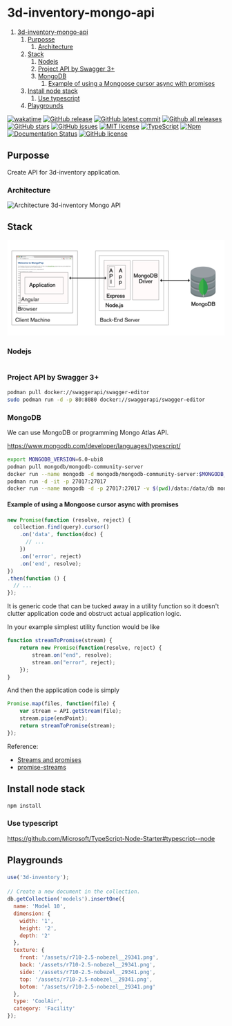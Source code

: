 ﻿# 3d-inventory-mongo-api

1. [3d-inventory-mongo-api](#3d-inventory-mongo-api)
   1. [Purposse](#purposse)
      1. [Architecture](#architecture)
   2. [Stack](#stack)
      1. [Nodejs](#nodejs)
      2. [Project API by Swagger 3+](#project-api-by-swagger-3)
      3. [MongoDB](#mongodb)
         1. [Example of using a Mongoose cursor async with promises](#example-of-using-a-mongoose-cursor-async-with-promises)
   3. [Install node stack](#install-node-stack)
      1. [Use typescript](#use-typescript)
   4. [Playgrounds](#playgrounds)

[![wakatime](https://wakatime.com/badge/user/3bbeedbe-0c6a-4a01-b3cd-a85d319a03bf/project/018c29b5-69aa-44a9-823a-51170ee4eafb.svg)](https://wakatime.com/badge/user/3bbeedbe-0c6a-4a01-b3cd-a85d319a03bf/project/018c29b5-69aa-44a9-823a-51170ee4eafb)
[![GitHub release](https://img.shields.io/github/release/karol-preiskorn/3d-inventory-mongo-api)](https://GitHub.com/karol-preiskorn/3d-inventory-mongo-api/releases/)
[![GitHub latest commit](https://badgen.net/github/last-commit/karol-preiskorn/3d-inventory-mongo-api)](https://GitHub.com/karol-preiskorn/3d-inventory-mongo-api/commit/)
[![Github all releases](https://img.shields.io/github/downloads/karol-preiskorn/3d-inventory-mongo-api/total.svg)](https://GitHub.com/karol-preiskorn/3d-inventory-mongo-api/releases/)
[![GitHub stars](https://img.shields.io/github/stars/karol-preiskorn/3d-inventory-mongo-api.svg?style=social&label=Star&maxAge=2592000)](https://GitHub.com/karol-preiskorn/3d-inventory-mongo-api/stargazers/)
[![GitHub issues](https://img.shields.io/github/issues/karol-preiskorn/3d-inventory-mongo-api.svg)](https://GitHub.com/karol-preiskorn/3d-inventory-mongo-api/issues/)
[![MIT license](https://img.shields.io/badge/License-MIT-blue.svg)](https://lbesson.mit-license.org/)
[![TypeScript](https://img.shields.io/badge/--3178C6?logo=typescript&logoColor=ffffff)](https://www.typescriptlang.org/)
[![Npm](https://badgen.net/badge/icon/npm?icon=npm&label)](https://https://npmjs.com/)
[![Documentation Status](https://readthedocs.org/projects/ansicolortags/badge/?version=latest)](http://ansicolortags.readthedocs.io/?badge=latest)
[![GitHub license](https://badgen.net/github/license/karol-preiskorn/3d-inventory-mongo-api)](https://github.com/karol-preiskorn/3d-inventory-mongo-api/blob/master/LICENSE)

## Purposse

Create API for 3d-inventory application.

### Architecture

![Architecture 3d-inventory Mongo API](https://github.com/karol-preiskorn/3d-inventory-mongo-api/raw/main/assets/architecture.png)

## Stack

![MEAN Stack (from: https://www.mongodb.com/blog)](assets/MEAN_Stack-phueurihe2.png)

### Nodejs

```bash

```

### Project API by Swagger 3+

```bash
podman pull docker://swaggerapi/swagger-editor
sudo podman run -d -p 80:8080 docker://swaggerapi/swagger-editor
```

### MongoDB

We can use MongoDB or programming Mongo Atlas API.

<https://www.mongodb.com/developer/languages/typescript/>

```bash
export MONGODB_VERSION=6.0-ubi8
podman pull mongodb/mongodb-community-server
docker run --name mongodb -d mongodb/mongodb-community-server:$MONGODB_VERSION
podman run -d -it -p 27017:27017
docker run --name mongodb -d -p 27017:27017 -v $(pwd)/data:/data/db mongodb/mongodb-community-server:$MONGODB_VERSION
```

#### Example of using a Mongoose cursor async with promises

```javascript
new Promise(function (resolve, reject) {
  collection.find(query).cursor()
    .on('data', function(doc) {
      // ...
    })
    .on('error', reject)
    .on('end', resolve);
})
.then(function () {
  // ...
});
```

It is generic code that can be tucked away in a utility function so it doesn't
clutter application code and obstruct actual application logic.

In your example simplest utility function would be like

```js
function streamToPromise(stream) {
    return new Promise(function(resolve, reject) {
        stream.on("end", resolve);
        stream.on("error", reject);
    });
}
```

And then the application code is simply

```js
Promise.map(files, function(file) {
    var stream = API.getStream(file);
    stream.pipe(endPoint);
    return streamToPromise(stream);
});
```

Reference:

- [Streams and promises](https://github.com/petkaantonov/bluebird/issues/332#issuecomment-58326173)
- [promise-streams](https://github.com/spion/promise-streams)

## Install node stack

```bash
npm install
```

### Use typescript

<https://github.com/Microsoft/TypeScript-Node-Starter#typescript--node>

## Playgrounds

```javascript
use('3d-inventory');

// Create a new document in the collection.
db.getCollection('models').insertOne({
  name: 'Model 10',
  dimension: {
    width: '1',
    height: '2',
    depth: '2'
  },
  texture: {
    front: '/assets/r710-2.5-nobezel__29341.png',
    back: '/assets/r710-2.5-nobezel__29341.png',
    side: '/assets/r710-2.5-nobezel__29341.png',
    top: '/assets/r710-2.5-nobezel__29341.png',
    botom: '/assets/r710-2.5-nobezel__29341.png'
  },
  type: 'CoolAir',
  category: 'Facility'
});
```
